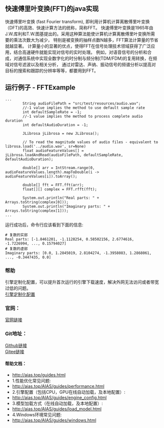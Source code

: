 ## 快速傅里叶变换(FFT)的java实现
快速傅里叶变换 (fast Fourier transform), 即利用计算机计算离散傅里叶变换（DFT)的高效、快速计算方法的统称，简称FFT。
快速傅里叶变换是1965年由J.W.库利和T.W.图基提出的。采用这种算法能使计算机计算离散傅里叶变换所需要的乘法次数大为减少，
特别是被变换的抽样点数N越多，FFT算法计算量的节省就越显著。
计算量小的显著的优点，使得FFT在信号处理技术领域获得了广泛应用，结合高速硬件就能实现对信号的实时处理。
例如，对语音信号的分析和合成，对通信系统中实现全数字化的时分制与频分制(TDM/FDM)的复用转换，在频域对信号滤波以及相关分析，
通过对雷达、声纳、振动信号的频谱分析以提高对目标的搜索和跟踪的分辨率等等，都要用到FFT。


## 运行例子 - FFTExample
```text
...
	    String audioFilePath = "src/test/resources/audio.wav";
        //-1 value implies the method to use default sample rate
        int defaultSampleRate = -1;
        //-1 value implies the method to process complete audio duration
        int defaultAudioDuration = -1;

        JLibrosa jLibrosa = new JLibrosa();

        // To read the magnitude values of audio files - equivalent to librosa.load('../audio.wav', sr=None)
        float audioFeatureValues[] = jLibrosa.loadAndRead(audioFilePath, defaultSampleRate, defaultAudioDuration);

        double[] arr = IntStream.range(0, audioFeatureValues.length).mapToDouble(i -> audioFeatureValues[i]).toArray();

        double[] fft = FFT.fft(arr);
        float[][] complex = FFT.rfft(fft);

        System.out.println("Real parts: " + Arrays.toString(complex[0]));
        System.out.println("Imaginary parts: " + Arrays.toString(complex[1]));
...
````

运行成功后，命令行应该看到下面的信息:
```text
# 复数的实部
Real parts: [-1.8461201, -1.1128254, 0.58502156, 2.6774616, -1.7226994, ..., 0.15794027]
# 复数的虚部
Imaginary parts: [0.0, 1.2845019, 2.8104274, -1.3958083, 1.2868061, ..., -0.3447435, 0.0]

```

### 帮助 
引擎定制化配置，可以提升首次运行的引擎下载速度，解决外网无法访问或者带宽过低的问题。         
[引擎定制化配置](http://aias.top/engine_cpu.html)

### 官网：
[官网链接](http://www.aias.top/)

### Git地址：   
[Github链接](https://github.com/mymagicpower/AIAS)    
[Gitee链接](https://gitee.com/mymagicpower/AIAS)   


#### 帮助文档：
- http://aias.top/guides.html
- 1.性能优化常见问题:
- http://aias.top/AIAS/guides/performance.html
- 2.引擎配置（包括CPU，GPU在线自动加载，及本地配置）:
- http://aias.top/AIAS/guides/engine_config.html
- 3.模型加载方式（在线自动加载，及本地配置）:
- http://aias.top/AIAS/guides/load_model.html
- 4.Windows环境常见问题:
- http://aias.top/AIAS/guides/windows.html